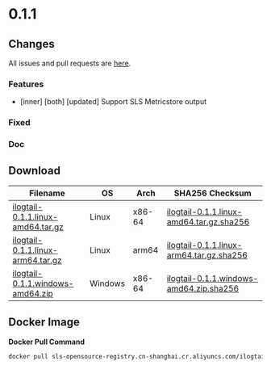 # 0.1.1

## Changes

All issues and pull requests are [here](https://github.com/alibaba/ilogtail/milestone/2).

### Features

- [inner] [both] [updated] Support SLS Metricstore output

### Fixed


### Doc


## Download

| **Filename** | **OS** | **Arch** | **SHA256 Checksum** |
|  ----  | ----  | ----  | ----  |
|[ilogtail-0.1.1.linux-amd64.tar.gz](https://ilogtail-community-edition.oss-cn-shanghai.aliyuncs.com/0.1.1/ilogtail-0.1.1.linux-amd64.tar.gz)|Linux|x86-64|[ilogtail-0.1.1.linux-amd64.tar.gz.sha256](https://ilogtail-community-edition.oss-cn-shanghai.aliyuncs.com/0.1.1/ilogtail-0.1.1.linux-amd64.tar.gz.sha256)|
|[ilogtail-0.1.1.linux-arm64.tar.gz](https://ilogtail-community-edition.oss-cn-shanghai.aliyuncs.com/0.1.1/ilogtail-0.1.1.linux-arm64.tar.gz)|Linux|arm64|[ilogtail-0.1.1.linux-arm64.tar.gz.sha256](https://ilogtail-community-edition.oss-cn-shanghai.aliyuncs.com/0.1.1/ilogtail-0.1.1.linux-arm64.tar.gz.sha256)|
|[ilogtail-0.1.1.windows-amd64.zip](https://ilogtail-community-edition.oss-cn-shanghai.aliyuncs.com/0.1.1/ilogtail-0.1.1.windows-amd64.zip)|Windows|x86-64|[ilogtail-0.1.1.windows-amd64.zip.sha256](https://ilogtail-community-edition.oss-cn-shanghai.aliyuncs.com/0.1.1/ilogtail-0.1.1.windows-amd64.zip.sha256)|

## Docker Image

**Docker Pull Command**
``` bash
docker pull sls-opensource-registry.cn-shanghai.cr.aliyuncs.com/ilogtail-community-edition/ilogtail:0.1.1
```
